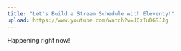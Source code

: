```yaml
---
title: "Let's Build a Stream Schedule with Eleventy!"
upload: https://www.youtube.com/watch?v=JQzIuDGSJJg
---
```


Happening right now!